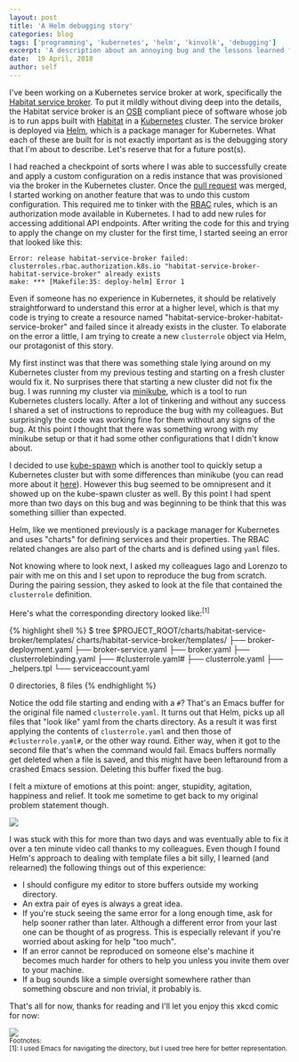 ```yaml
---
layout: post
title: 'A Helm debugging story'
categories: blog
tags: ['programming', 'kubernetes', 'helm', 'kinvolk', 'debugging']
excerpt: 'A description about an annoying bug and the lessons learned from it'
date:  19 April, 2018
author: self
---
```


I've been working on a Kubernetes service broker at work, specifically
the [Habitat service
broker](https://github.com/kinvolk/habitat-service-broker/). To put it
mildly without diving deep into the details, the Habitat service
broker is an
[OSB](https://github.com/openservicebrokerapi/servicebroker) compliant
piece of software whose job is to run apps built with
[Habitat](https://www.habitat.sh/) in a
[Kubernetes](https://kubernetes.io) cluster. The service broker is
deployed via [Helm](https://github.com/kubernetes/helm/), which is a
package manager for Kubernetes. What each of these are built for is
not exactly important as is the debugging story that I'm about to
describe. Let's reserve that for a future post(s).

I had reached a checkpoint of sorts where I was able to successfully
create and apply a custom configuration on a redis instance that was
provisioned via the broker in the Kubernetes cluster. Once the [pull
request](https://github.com/kinvolk/habitat-service-broker/pull/7/)
was merged, I started working on another feature that was to undo this
custom configuration. This required me to tinker with the
[RBAC](https://kubernetes.io/docs/admin/authorization/rbac/) rules,
which is an authorization mode available in Kubernetes. I had to add
new rules for accessing additional API endpoints. After writing the
code for this and trying to apply the change on my cluster for the first
time, I started seeing an error that looked like this:

```
Error: release habitat-service-broker failed: clusterroles.rbac.authorization.k8s.io "habitat-service-broker-habitat-service-broker" already exists
make: *** [Makefile:35: deploy-helm] Error 1
```

Even if someone has no experience in Kubernetes, it should be
relatively straightforward to understand this error at a higher level,
which is that my code is trying to create a resource named
"habitat-service-broker-habitat-service-broker" and failed since it
already exists in the cluster. To elaborate on the error a little, I
am trying to create a new `clusterrole` object via Helm, our protagonist
of this story.

My first instinct was that there was something stale lying around on
my Kubernetes cluster from my previous testing and starting on a fresh
cluster would fix it. No surprises there that starting a new cluster
did not fix the bug. I was running my cluster via
[minikube](https://github.com/kubernetes/minikube), which is a tool to
run Kubernetes clusters locally. After a lot of tinkering and without
any success I shared a set of instructions to reproduce the bug with
my colleagues. But surprisingly the code was working fine for them
without any signs of the bug. At this point I thought that there was
something wrong with my minikube setup or that it had some other
configurations that I didn't know about. 

I decided to use [kube-spawn](https://github.com/kinvolk/kube-spawn)
which is another tool to quickly setup a Kubernetes cluster but with
some differences than minikube (you can read more about it
[here](https://kinvolk.io/blog/2017/08/introducing-kube-spawn-a-tool-to-create-local-multi-node-kubernetes-clusters/)). However
this bug seemed to be omnipresent and it showed up on the kube-spawn
cluster as well. By this point I had spent more than two days on this
bug and was beginning to be think that this was something sillier than
expected.

Helm, like we mentioned previously is a package manager for Kubernetes
and uses "charts" for defining services and their properties. The RBAC
related changes are also part of the charts and is defined using
`yaml` files.

Not knowing where to look next, I asked my colleagues Iago and Lorenzo
to pair with me on this and I set upon to reproduce the bug from
scratch. During the pairing session, they asked to look at the file
that contained the `clusterrole` definition.

Here's what the corresponding directory looked like:<sup>[1]</sup>

{% highlight shell %}
$ tree $PROJECT_ROOT/charts/habitat-service-broker/templates/
charts/habitat-service-broker/templates/
├── broker-deployment.yaml
├── broker-service.yaml
├── broker.yaml
├── clusterrolebinding.yaml
├── #clusterrole.yaml#
├── clusterrole.yaml
├── _helpers.tpl
└── serviceaccount.yaml

0 directories, 8 files
{% endhighlight %}

Notice the odd file starting and ending with a `#`? That's an Emacs
buffer for the original file named `clusterrole.yaml`. It turns out
that Helm, picks up all files that "look like" yaml from the charts
directory. As a result it was first applying the contents of
`clusterrole.yaml` and then those of `#clusterrole.yaml#`, or the
other way round. Either way, when it got to the second file that's
when the command would fail. Emacs buffers normally get deleted when a
file is saved, and this might have been leftaround from a crashed
Emacs session. Deleting this buffer fixed the bug.

I felt a mixture of emotions at this point: anger, stupidity,
agitation, happiness and relief. It took me sometime to get back to my
original problem statement though.

<a href="https://twitter.com/indradhanush92/status/986186213001490434">
    <img src="{{ site.url }}/images/a-helm-debugging-story/tweet-debugging.png" />
</a>


I was stuck with this for more than two days and was eventually able
to fix it over a ten minute video call thanks to my colleagues. Even
though I found Helm's approach to dealing with template files a bit
silly, I learned (and relearned) the following things out of this
experience:

- I should configure my editor to store buffers outside my working
  directory.
- An extra pair of eyes is always a great idea.
- If you're stuck seeing the same error for a long enough time, ask
  for help sooner rather than later. Although a different error from
  your last one can be thought of as progress. This is especially
  relevant if you're worried about asking for help "too much".
- If an error cannot be reproduced on someone else's machine it
  becomes much harder for others to help you unless you invite them
  over to your machine.
- If a bug sounds like a simple oversight somewhere rather than
  something obscure and non trivial, it probably is.

That's all for now, thanks for reading and I'll let you enjoy this
xkcd comic for now:

<img src="https://imgs.xkcd.com/comics/debugging.png" />


<br>
<sup>Footnotes:</sup>
<br>
<sup>[1]: I used Emacs for navigating the directory, but I used tree
here for better representation.</sup>
